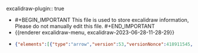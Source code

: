 excalidraw-plugin:: true

- #+BEGIN_IMPORTANT
  This file is used to store excalidraw information, Please do not manually edit this file.
  #+END_IMPORTANT
- {{renderer excalidraw-menu, excalidraw-2023-06-28-11-28-29}}
- ```json
  {"elements":[{"type":"arrow","version":53,"versionNonce":418911545,"isDeleted":false,"id":"cJm7CFiGHJRDbw3js3j-K","fillStyle":"hachure","strokeWidth":1,"strokeStyle":"solid","roughness":1,"opacity":100,"angle":0,"x":542.2593994140625,"y":418.22344970703125,"strokeColor":"#000000","backgroundColor":"transparent","width":438.97967529296875,"height":0,"seed":246168185,"groupIds":[],"roundness":{"type":2},"boundElements":[],"updated":1687944520656,"link":null,"locked":false,"startBinding":null,"endBinding":null,"lastCommittedPoint":null,"startArrowhead":null,"endArrowhead":"arrow","points":[[0,0],[438.97967529296875,0]]},{"type":"arrow","version":36,"versionNonce":1900759289,"isDeleted":false,"id":"x5d47dvlx7-o8lrVA1QS2","fillStyle":"hachure","strokeWidth":1,"strokeStyle":"solid","roughness":1,"opacity":100,"angle":0,"x":623.2593994140625,"y":464.44219970703125,"strokeColor":"#000000","backgroundColor":"transparent","width":0,"height":268.1203155517578,"seed":573159127,"groupIds":[],"roundness":{"type":2},"boundElements":[],"updated":1687944525021,"link":null,"locked":false,"startBinding":null,"endBinding":null,"lastCommittedPoint":null,"startArrowhead":null,"endArrowhead":"arrow","points":[[0,0],[0,-268.1203155517578]]},{"type":"text","version":41,"versionNonce":853095939,"isDeleted":false,"id":"3R0NVnSnmMfW91Cvnh_Ey","fillStyle":"hachure","strokeWidth":1,"strokeStyle":"solid","roughness":1,"opacity":100,"angle":0,"x":946.9547119140625,"y":368.12347412109375,"strokeColor":"#000000","backgroundColor":"transparent","width":14.443359375,"height":23,"seed":312778519,"groupIds":[],"roundness":null,"boundElements":[],"updated":1687958393496,"link":null,"locked":false,"fontSize":20,"fontFamily":2,"text":"R","textAlign":"left","verticalAlign":"top","containerId":null,"originalText":"R","lineHeight":1.15,"baseline":18},{"type":"text","version":43,"versionNonce":323421155,"isDeleted":false,"id":"OlzbyUdGTanwDYuybNytR","fillStyle":"hachure","strokeWidth":1,"strokeStyle":"solid","roughness":1,"opacity":100,"angle":0,"x":654.6703491210938,"y":450.81097412109375,"strokeColor":"#000000","backgroundColor":"transparent","width":78.349609375,"height":23,"seed":405228951,"groupIds":[],"roundness":null,"boundElements":[],"updated":1687958388897,"link":null,"locked":false,"fontSize":20,"fontFamily":2,"text":"x = (x, 0)","textAlign":"left","verticalAlign":"top","containerId":null,"originalText":"x = (x, 0)","lineHeight":1.15,"baseline":18},{"type":"text","version":69,"versionNonce":503621891,"isDeleted":false,"id":"c3l-5rccF2Cy_MTwNr26n","fillStyle":"hachure","strokeWidth":1,"strokeStyle":"solid","roughness":1,"opacity":100,"angle":0,"x":739.7272062728927,"y":245.9812774658203,"strokeColor":"#000000","backgroundColor":"transparent","width":114.05516052246094,"height":41.060755615234356,"seed":309338423,"groupIds":[],"roundness":null,"boundElements":[],"updated":1687958385417,"link":null,"locked":false,"fontSize":35.70500488281249,"fontFamily":2,"text":" C = R²","textAlign":"left","verticalAlign":"top","containerId":null,"originalText":" C = R²","lineHeight":1.15,"baseline":32},{"type":"text","version":2,"versionNonce":797177815,"isDeleted":true,"id":"c7-KtbalRQc6Wuyy4lpXv","fillStyle":"hachure","strokeWidth":1,"strokeStyle":"solid","roughness":1,"opacity":100,"angle":0,"x":821.3120611962024,"y":465.6038406913355,"strokeColor":"#000000","backgroundColor":"transparent","width":10,"height":25,"seed":690218679,"groupIds":[],"roundness":null,"boundElements":[],"updated":1687945332141,"link":null,"locked":false,"fontSize":20,"fontFamily":1,"text":"","textAlign":"left","verticalAlign":"top","containerId":null,"originalText":"","lineHeight":1.25,"baseline":17}],"files":{},"appState":{"gridSize":null,"viewBackgroundColor":"#ffffff"}}
  ```